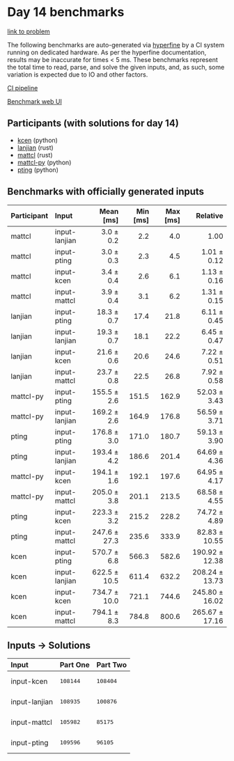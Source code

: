# Day 14 benchmarks

[link to problem](https://adventofcode.com/2023/day/14)

The following benchmarks are auto-generated via
[hyperfine](https://github.com/sharkdp/hyperfine) by a CI system running on
dedicated hardware. As per the hyperfine documentation, results may be
inaccurate for times < 5 ms. These benchmarks represent the total time to read,
parse, and solve the given inputs, and, as such, some variation is expected due
to IO and other factors.

[CI pipeline](http://ci.papercode.net:8080/teams/main/pipelines/aoc2023)

[Benchmark web UI](https://aoc.ancalagon.black)


## Participants (with solutions for day 14)

- [kcen](https://github.com/kcen/aoc2023) (python)
- [lanjian](https://github.com/lanjian/aoc-2023) (rust)
- [mattcl](https://github.com/mattcl/aoc2023) (rust)
- [mattcl-py](https://github.com/mattcl/aoc2023-py) (python)
- [pting](https://github.com/pting/aoc2023) (python)


## Benchmarks with officially generated inputs

| Participant | Input | Mean [ms] | Min [ms] | Max [ms] | Relative |
|:---|:---|---:|---:|---:|---:|
| mattcl | input-lanjian | 3.0 ± 0.2 | 2.2 | 4.0 | 1.00 |
| mattcl | input-pting | 3.0 ± 0.3 | 2.3 | 4.5 | 1.01 ± 0.12 |
| mattcl | input-kcen | 3.4 ± 0.4 | 2.6 | 6.1 | 1.13 ± 0.16 |
| mattcl | input-mattcl | 3.9 ± 0.4 | 3.1 | 6.2 | 1.31 ± 0.15 |
| lanjian | input-pting | 18.3 ± 0.7 | 17.4 | 21.8 | 6.11 ± 0.45 |
| lanjian | input-lanjian | 19.3 ± 0.7 | 18.1 | 22.2 | 6.45 ± 0.47 |
| lanjian | input-kcen | 21.6 ± 0.6 | 20.6 | 24.6 | 7.22 ± 0.51 |
| lanjian | input-mattcl | 23.7 ± 0.8 | 22.5 | 26.8 | 7.92 ± 0.58 |
| mattcl-py | input-pting | 155.5 ± 2.6 | 151.5 | 162.9 | 52.03 ± 3.43 |
| mattcl-py | input-lanjian | 169.2 ± 2.6 | 164.9 | 176.8 | 56.59 ± 3.71 |
| pting | input-pting | 176.8 ± 3.0 | 171.0 | 180.7 | 59.13 ± 3.90 |
| pting | input-lanjian | 193.4 ± 4.2 | 186.6 | 201.4 | 64.69 ± 4.36 |
| mattcl-py | input-kcen | 194.1 ± 1.6 | 192.1 | 197.6 | 64.95 ± 4.17 |
| mattcl-py | input-mattcl | 205.0 ± 3.8 | 201.1 | 213.5 | 68.58 ± 4.55 |
| pting | input-kcen | 223.3 ± 3.2 | 215.2 | 228.2 | 74.72 ± 4.89 |
| pting | input-mattcl | 247.6 ± 27.3 | 235.6 | 333.9 | 82.83 ± 10.55 |
| kcen | input-pting | 570.7 ± 6.8 | 566.3 | 582.6 | 190.92 ± 12.38 |
| kcen | input-lanjian | 622.5 ± 10.5 | 611.4 | 632.2 | 208.24 ± 13.73 |
| kcen | input-kcen | 734.7 ± 10.0 | 721.1 | 744.6 | 245.80 ± 16.02 |
| kcen | input-mattcl | 794.1 ± 8.3 | 784.8 | 800.6 | 265.67 ± 17.16 |


## Inputs -> Solutions

| Input | Part One | Part Two |
|:---|:---|:---|
|input-kcen|<pre>108144</pre>|<pre>108404</pre>|
|input-lanjian|<pre>108935</pre>|<pre>100876</pre>|
|input-mattcl|<pre>105982</pre>|<pre>85175</pre>|
|input-pting|<pre>109596</pre>|<pre>96105</pre>|